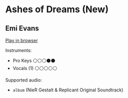 # Ashes of Dreams \(New\)

## Emi Evans


[Play in browser](http://pages.cs.wisc.edu/~tolly/customs/game-soundtracks/ashes-of-dreams)

Instruments:

  * Pro Keys ⚪️⚪️⚪️⚫️⚫️
  * Vocals (1) ⚪️⚪️⚪️⚪️⚪️

Supported audio:

  * `album` (NieR Gestalt & Replicant Original Soundtrack)

